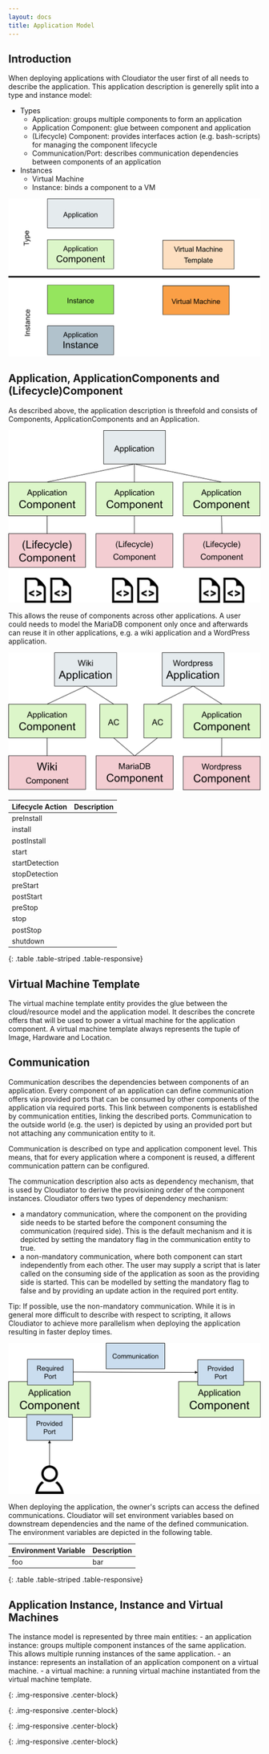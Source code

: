 ```yaml
---
layout: docs
title: Application Model
---
```


## Introduction

When deploying applications with Cloudiator the user first of all needs to describe the application.
This application description is generelly split into a type and instance model:

- Types
    - Application: groups multiple components to form an application
    - Application Component: glue between component and application
    - (Lifecycle) Component: provides interfaces action (e.g. bash-scripts) for managing the component
        lifecycle
    - Communication/Port: describes communication dependencies between components of an application
- Instances
    - Virtual Machine
    - Instance: binds a component to a VM
    
![Type model vs instance model][instance_type]

## Application, ApplicationComponents and (Lifecycle)Component

As described above, the application description is threefold and consists of Components, ApplicationComponents
and an Application.

![Type model of cloudiator][type_model]

This allows the reuse of components across other applications. A user could needs to model the MariaDB component
only once and afterwards can reuse it in other applications, e.g. a wiki application and a WordPress application.

![Reuse of application components][wiki_wordpress]

| Lifecycle Action | Description |
| --- | --- |
| preInstall | |
| install | |
| postInstall | |
| start | |
| startDetection | |
| stopDetection | |
| preStart | |
| postStart | |
| preStop | |
| stop | |
| postStop | |
| shutdown | |
{: .table .table-striped .table-responsive}

## Virtual Machine Template

The virtual machine template entity provides the glue between the cloud/resource model and the application model.
It describes the concrete offers that will be used to power a virtual machine for the application component. A virtual
machine template always represents the tuple of Image, Hardware and Location.

## Communication

Communication describes the dependencies between components of an application. Every component of
an application can define communication offers via provided ports that can be consumed by other components
of the application via required ports. This link between components is established by communication
entities, linking the described ports. Communication to the outside world (e.g. the user) is depicted
by using an provided port but not attaching any communication entity to it.

Communication is described on type and application component level. This means, 
that for every application where a component is reused, a different communication pattern can be
configured.

The communication description also acts as dependency mechanism, that is used by Cloudiator to derive
the provisioning order of the component instances. Cloudiator offers two types of dependency mechanism:

- a mandatory communication, where the component on the providing side needs to be started before the component
    consuming the communication (required side). This is the default mechanism and it is depicted by setting the mandatory
    flag in the communication entity to true.
- a non-mandatory communication, where both component can start independently from each other. The user may supply
    a script that is later called on the consuming side of the application as soon as the providing side is started. This
    can be modelled by setting the mandatory flag to false and by providing an update action in the required port entity.
    
Tip: If possible, use the non-mandatory communication. While it is in general more difficult to describe with respect
to scripting, it allows Cloudiator to achieve more parallelism when deploying the application resulting in faster
deploy times.

![Communication Type Model][communication_type]

When deploying the application, the owner's scripts can access the defined communications. Cloudiator will set
environment variables based on downstream dependencies and the name of the defined communication. The environment
variables are depicted in the following table.

| Environment Variable | Description |
| --- | --- |
| foo| bar |
{: .table .table-striped .table-responsive}


## Application Instance, Instance and Virtual Machines

The instance model is represented by three main entities:
    - an application instance: groups multiple component instances of the same application. This allows multiple running instances of the same application.
    - an instance: represents an installation of an application component on a virtual machine.
    - a virtual machine: a running virtual machine instantiated from the virtual machine template.

[type_model]: /images/docs/type_model.png
{: .img-responsive .center-block}

[instance_type]: /images/docs/instance_type.png
{: .img-responsive .center-block}

[communication_type]: /images/docs/communication_type.png
{: .img-responsive .center-block}

[wiki_wordpress]: /images/docs/wiki_wordpress.png
{: .img-responsive .center-block}
